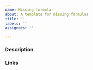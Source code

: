 ```yaml
---
name: Missing formula
about: A template for missing formulas
title: ''
labels: ''
assignees: ''

---
```


### Description

<!--- [mandatory] Describe the formula which should be added -->
<!--- You can base the request on the list of provided by Open Formula https://www.oasis-open.org/committees/download.php/16826/openformula-spec-20060221.html -->


### Links
<!--- [optional] Any links that are related  -->